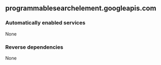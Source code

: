 ## programmablesearchelement.googleapis.com

### Automatically enabled services

None

### Reverse dependencies

None
